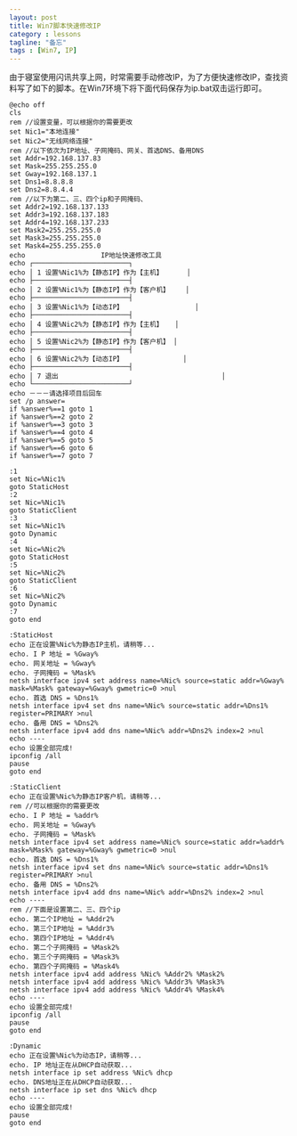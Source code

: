 ```yaml
---
layout: post
title: Win7脚本快速修改IP
category : lessons
tagline: "备忘"
tags : [Win7, IP]
---
```

由于寝室使用闪讯共享上网，时常需要手动修改IP，为了方便快速修改IP，查找资料写了如下的脚本。在Win7环境下将下面代码保存为ip.bat双击运行即可。

	@echo off
	cls 
	rem //设置变量，可以根据你的需要更改
	set Nic1="本地连接" 
	set Nic2="无线网络连接"
	rem //以下依次为IP地址、子网掩码、网关、首选DNS、备用DNS 
	set Addr=192.168.137.83
	set Mask=255.255.255.0
	set Gway=192.168.137.1
	set Dns1=8.8.8.8
	set Dns2=8.8.4.4
	rem //以下为第二、三、四个ip和子网掩码、
	set Addr2=192.168.137.133
	set Addr3=192.168.137.183
	set Addr4=192.168.137.233
	set Mask2=255.255.255.0  
	set Mask3=255.255.255.0 
	set Mask4=255.255.255.0
	echo                   IP地址快速修改工具  
	echo ┌────────────────────────┐
	echo │ 1 设置%Nic1%为【静态IP】作为【主机】      │
	echo ├────────────────────────┤
	echo │ 2 设置%Nic1%为【静态IP】作为【客户机】    │
	echo ├────────────────────────┤
	echo │ 3 设置%Nic1%为【动态IP】                  │
	echo ├────────────────────────┤
	echo │ 4 设置%Nic2%为【静态IP】作为【主机】   │
	echo ├────────────────────────┤
	echo │ 5 设置%Nic2%为【静态IP】作为【客户机】 │
	echo ├────────────────────────┤
	echo │ 6 设置%Nic2%为【动态IP】               │
	echo ├────────────────────────┤
	echo │ 7 退出                                         │
	echo └────────────────────────┘ 
	echo －－－请选择项目后回车
	set /p answer=   
	if %answer%==1 goto 1   
	if %answer%==2 goto 2   
	if %answer%==3 goto 3  
	if %answer%==4 goto 4   
	if %answer%==5 goto 5   
	if %answer%==6 goto 6 
	if %answer%==7 goto 7  
	 
	:1
	set Nic=%Nic1%
	goto StaticHost
	:2
	set Nic=%Nic1%
	goto StaticClient 
	:3
	set Nic=%Nic1%
	goto Dynamic 
	:4
	set Nic=%Nic2%
	goto StaticHost
	:5
	set Nic=%Nic2%
	goto StaticClient
	:6
	set Nic=%Nic2%
	goto Dynamic
	:7 
	goto end

	:StaticHost
	echo 正在设置%Nic%为静态IP主机，请稍等...
	echo. I P 地址 = %Gway%  
	echo. 网关地址 = %Gway%   
	echo. 子网掩码 = %Mask%   
	netsh interface ipv4 set address name=%Nic% source=static addr=%Gway% mask=%Mask% gateway=%Gway% gwmetric=0 >nul  
	echo. 首选 DNS = %Dns1%   
	netsh interface ipv4 set dns name=%Nic% source=static addr=%Dns1% register=PRIMARY >nul   
	echo. 备用 DNS = %Dns2%   
	netsh interface ipv4 add dns name=%Nic% addr=%Dns2% index=2 >nul   
	echo ----    
	echo 设置全部完成! 
	ipconfig /all 
	pause   
	goto end   

	:StaticClient 
	echo 正在设置%Nic%为静态IP客户机，请稍等...   
	rem //可以根据你的需要更改   
	echo. I P 地址 = %addr%   
	echo. 网关地址 = %Gway%  
	echo. 子网掩码 = %Mask% 
	netsh interface ipv4 set address name=%Nic% source=static addr=%addr% mask=%Mask% gateway=%Gway% gwmetric=0 >nul  
	echo. 首选 DNS = %Dns1%   
	netsh interface ipv4 set dns name=%Nic% source=static addr=%Dns1% register=PRIMARY >nul   
	echo. 备用 DNS = %Dns2%   
	netsh interface ipv4 add dns name=%Nic% addr=%Dns2% index=2 >nul   
	echo ----   
	rem //下面是设置第二、三、四个ip   
	echo. 第二个IP地址 = %Addr2%   
	echo. 第三个IP地址 = %Addr3%  
	echo. 第四个IP地址 = %Addr4%
	echo. 第二个子网掩码 = %Mask2%
	echo. 第三个子网掩码 = %Mask3%   
	echo. 第四个子网掩码 = %Mask4%    
	netsh interface ipv4 add address %Nic% %Addr2% %Mask2%   
	netsh interface ipv4 add address %Nic% %Addr3% %Mask3% 
	netsh interface ipv4 add address %Nic% %Addr4% %Mask4% 
	echo ----   
	echo 设置全部完成! 
	ipconfig /all 
	pause   
	goto end  

	:Dynamic
	echo 正在设置%Nic%为动态IP，请稍等...   
	echo. IP 地址正在从DHCP自动获取...   
	netsh interface ip set address %Nic% dhcp   
	echo. DNS地址正在从DHCP自动获取...   
	netsh interface ip set dns %Nic% dhcp   
	echo ----   
	echo 设置全部完成!   
	pause
	goto end   
